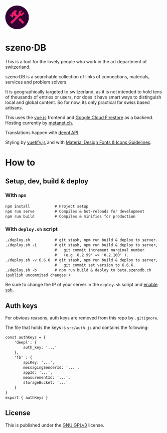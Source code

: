 *![SzenoDB icon](./public/icon_small.png)*

# szeno&middot;DB
This is a tool for the lovely people who work in the art department of switzerland.

szeno&middot;DB is a searchable collection of links of connections, materials, services and problem solvers.

It is geographically targeted to switzerland, as it is not intended to hold tens of thousands of entries or users, nor does it have smart ways to distinguish local and global content. So for now, its only practical for swiss based artisans.

This uses the [vue.js](https://vuejs.org/) frontend and [Google Cloud Firestore](https://cloud.google.com/firestore) as a backend. Hosting currently by [metanet.ch](metanet.ch).

Translations happen with [deepl API](https://www.deepl.com/de/docs-api).

Styling by [vuetify.js](https://vuetifyjs.com/) and with [Material Design Fonts & Icons Guidelines](https://material.io/).

# How to
## Setup, dev, build & deploy
### With `npm`
```
npm install           # Project setup
npm run serve         # Compiles & hot-reloads for development
npm run build         # Compiles & minifies for production
```

### With `deploy.sh` script
```
./deploy.sh           # git stash, npm run build & deploy to server.
./deploy.sh -i        # git stash, npm run build & deploy to server,
                      #   git commit increment marginal number
                      #   (e.g '0.2.99' => '0.2.100' ).
./deploy.sh -v 6.6.6  # git stash, npm run build & deploy to server,
                      #   git commit set version to 6.6.6.
./deploy.sh -b        # npm run build & deploy to beta.szenodb.ch (publish uncommited changes!)
```
Be sure to change the IP of your server in the `deploy.sh` script and [enable ssh](https://www.metanet.ch/support/713#10591-ssh).

## Auth keys
For obvious reasons, auth keys are removed from this repo by `.gitignore`.

The file that holds the keys is `src/auth.js` and contains the following:

```
const authKeys = {
    'deepl': {
        auth_key: '...'
    },
    'fb' : {
        apiKey: '...',
        messagingSenderId: '...',
        appId: '...',
        measurementId: '...',
        storageBucket: '...'
    }
}
export { authKeys }
```

## License
This is published under the [GNU GPLv3](COPYING) license.
